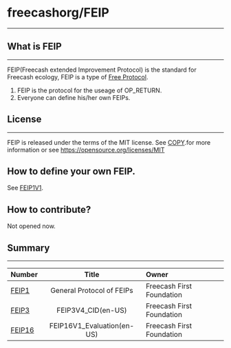 # freecashorg/FEIP
----------------

## What is FEIP
-------
FEIP(Freecash extended Improvement Protocol) is the standard for Freecash ecology, FEIP is a type of [Free Protocol](https://github.com/freecashorg/FEIP/blob/master/Free_Protocol.md). 

1) FEIP is the protocol for the useage of OP_RETURN.
2) Everyone can define his/her own FEIPs.


## License
-------

FEIP is released under the terms of the MIT license. See
[COPY](https://github.com/freecashorg/FEIP/blob/master/COPYING).for more information or see
https://opensource.org/licenses/MIT

## How to define your own FEIP.
See [FEIP1V1](https://github.com/freecashorg/FEIP/blob/master/FEIP1V6.md).

## How to contribute?
Not opened now.

## Summary
-------
|Number|Title|Owner|
|:-----|:---:|:----|
|[FEIP1](https://github.com/freecashorg/FEIP/blob/master/FEIP1/FEIP1V6.md)|General Protocol of FEIPs|Freecash First Foundation|
|[FEIP3](https://github.com/freecashorg/FEIP/blob/master/FEIP3/FEIP3V4_doc.md)|FEIP3V4_CID(en-US)|Freecash First Foundation|
|[FEIP16](https://github.com/freecashorg/FEIP/blob/master/FEIP16/FEIP16V1_doc.md)|FEIP16V1_Evaluation(en-US)|Freecash First Foundation|